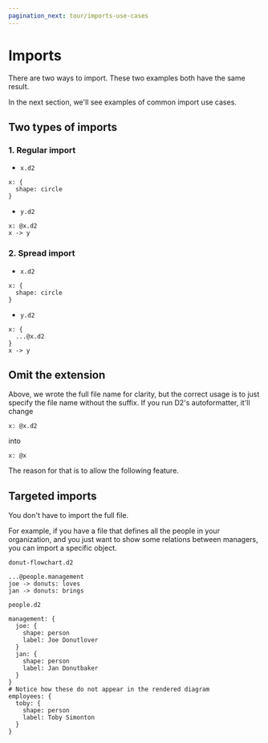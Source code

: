```yaml
---
pagination_next: tour/imports-use-cases
---
```


# Imports

There are two ways to import. These two examples both have the same result.

<!-- <div className="embedSVG" dangerouslySetInnerHTML={{__html: require('@site/static/img/generated/imports-normal.svg2')}}></div> -->

In the next section, we'll see examples of common import use cases.

## Two types of imports

### 1. Regular import

- `x.d2`
```d2
x: {
  shape: circle
}
```
- `y.d2`
```
x: @x.d2
x -> y
```

### 2. Spread import

- `x.d2`
```d2
x: {
  shape: circle
}
```
- `y.d2`
```
x: {
  ...@x.d2
}
x -> y
```

## Omit the extension

Above, we wrote the full file name for clarity, but the correct usage is to just specify
the file name without the suffix. If you run D2's autoformatter, it'll change

```d2
x: @x.d2
```

into

```d2
x: @x
```

The reason for that is to allow the following feature.

## Targeted imports

You don't have to import the full file.

For example, if you have a file that defines all the people in your organization, and you
just want to show some relations between managers, you can import a specific object.

`donut-flowchart.d2`
```d2
...@people.management
joe -> donuts: loves
jan -> donuts: brings
```

`people.d2`
```d2
management: {
  joe: {
    shape: person
    label: Joe Donutlover
  }
  jan: {
    shape: person
    label: Jan Donutbaker
  }
}
# Notice how these do not appear in the rendered diagram
employees: {
  toby: {
    shape: person
    label: Toby Simonton
  }
}
```
